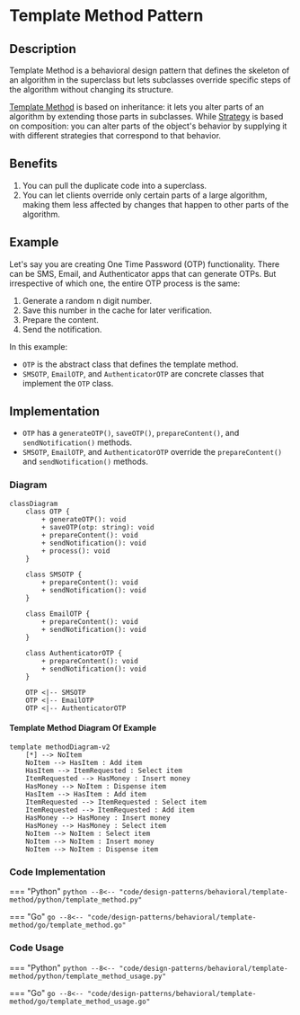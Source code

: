 # Template Method Pattern

## Description

Template Method is a behavioral design pattern that defines the skeleton of an algorithm in the superclass but lets subclasses override specific steps of the algorithm without changing its structure.

[Template Method](/design-patterns/behavioral/template-method.md) is based on inheritance: it lets you alter parts of an algorithm by extending those parts in subclasses. While [Strategy](/design-patterns/behavioral/strategy.md) is based on composition: you can alter parts of the object's behavior by supplying it with different strategies that correspond to that behavior.

## Benefits

1. You can pull the duplicate code into a superclass.
2. You can let clients override only certain parts of a large algorithm, making them less affected by changes that happen to other parts of the algorithm.

## Example

Let's say you are creating One Time Password (OTP) functionality. There can be SMS, Email, and Authenticator apps that can generate OTPs.  But irrespective of which one, the entire OTP process is the same:

1. Generate a random n digit number.
2. Save this number in the cache for later verification.
3. Prepare the content.
4. Send the notification.

In this example:

- `OTP` is the abstract class that defines the template method.
- `SMSOTP`, `EmailOTP`, and `AuthenticatorOTP` are concrete classes that implement the `OTP` class.

## Implementation

- `OTP` has a `generateOTP()`, `saveOTP()`, `prepareContent()`, and `sendNotification()` methods.
- `SMSOTP`, `EmailOTP`, and `AuthenticatorOTP` override the `prepareContent()` and `sendNotification()` methods.

### Diagram

```mermaid
classDiagram
    class OTP {
        + generateOTP(): void
        + saveOTP(otp: string): void
        + prepareContent(): void
        + sendNotification(): void
        + process(): void
    }

    class SMSOTP {
        + prepareContent(): void
        + sendNotification(): void
    }

    class EmailOTP {
        + prepareContent(): void
        + sendNotification(): void
    }

    class AuthenticatorOTP {
        + prepareContent(): void
        + sendNotification(): void
    }

    OTP <|-- SMSOTP
    OTP <|-- EmailOTP
    OTP <|-- AuthenticatorOTP
```

#### Template Method Diagram Of Example

```mermaid
template methodDiagram-v2
    [*] --> NoItem
    NoItem --> HasItem : Add item
    HasItem --> ItemRequested : Select item
    ItemRequested --> HasMoney : Insert money
    HasMoney --> NoItem : Dispense item
    HasItem --> HasItem : Add item
    ItemRequested --> ItemRequested : Select item
    ItemRequested --> ItemRequested : Add item
    HasMoney --> HasMoney : Insert money
    HasMoney --> HasMoney : Select item
    NoItem --> NoItem : Select item
    NoItem --> NoItem : Insert money
    NoItem --> NoItem : Dispense item
```

### Code Implementation

=== "Python"
    ```python
    --8<-- "code/design-patterns/behavioral/template-method/python/template_method.py"
    ```

=== "Go"
    ```go
    --8<-- "code/design-patterns/behavioral/template-method/go/template_method.go"
    ```

### Code Usage

=== "Python"
    ```python
    --8<-- "code/design-patterns/behavioral/template-method/python/template_method_usage.py"
    ```

=== "Go"
    ```go
    --8<-- "code/design-patterns/behavioral/template-method/go/template_method_usage.go"
    ```